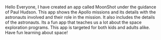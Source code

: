 Hello Everyone, 
I have created an app called MoonShot under the guidance of Paul Hudson. This app shows the Apollo missions and its details with the astronauts involved and their role in the mission. It also includes the details of the astronauts. Its a fun app that teaches us a lot about the space exploration programs.
This app is targeted for both kids and adults alike. 
Have fun learning about space!
